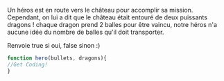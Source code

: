 Un héros est en route vers le château pour accomplir sa mission. Cependant, on lui a dit que le château était entouré de deux puissants dragons ! chaque dragon prend 2 balles pour être vaincu, notre héros n'a aucune idée du nombre de balles qu'il doit transporter.

Renvoie true si oui, false sinon :)
~~~js
function hero(bullets, dragons){
//Get Coding!
}
~~~
